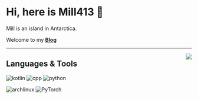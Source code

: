# Hi, here is Mill413 👋

Mill is an island in Antarctica.

Welcome to my [**Blog**](http://mill413.github.io/)

----------------------

<a href="https://github.com/anuraghazra/github-readme-stats"><img align="right" src="https://github-readme-stats.vercel.app/api?theme=vue&include_all_commits=true&username=Mill413&show_icons=true&hide_border=true"></a>

## Languages & Tools

![kotlin](https://img.shields.io/badge/-Kotlin-purple?style=flat-square&logo=Kotlin&logoColor=fff)
![cpp](https://img.shields.io/badge/-C++-darkblue?style=flat-square&logo=C%2B%2B&logoColor=fff)
![python](https://img.shields.io/badge/-Python-yellow?style=flat-square&logo=Python&logoColor=fff)

![archlinux](https://img.shields.io/badge/-Archlinux-blue?style=flat-square&logo=archlinux&logoColor=fff)
![PyTorch](https://img.shields.io/badge/-Pytorch-blue?style=flat-square&logo=archlinux&logoColor=fff)
